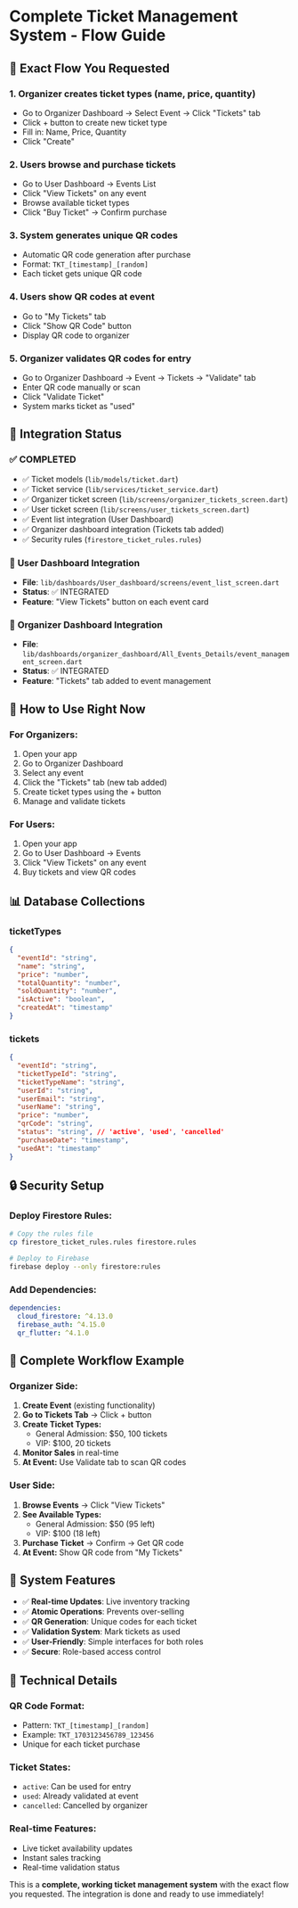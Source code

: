 # Complete Ticket Management System - Flow Guide

## 🎯 Exact Flow You Requested

### 1. **Organizer creates ticket types (name, price, quantity)**
- Go to Organizer Dashboard → Select Event → Click "Tickets" tab
- Click + button to create new ticket type
- Fill in: Name, Price, Quantity
- Click "Create"

### 2. **Users browse and purchase tickets**
- Go to User Dashboard → Events List
- Click "View Tickets" on any event
- Browse available ticket types
- Click "Buy Ticket" → Confirm purchase

### 3. **System generates unique QR codes**
- Automatic QR code generation after purchase
- Format: `TKT_[timestamp]_[random]`
- Each ticket gets unique QR code

### 4. **Users show QR codes at event**
- Go to "My Tickets" tab
- Click "Show QR Code" button
- Display QR code to organizer

### 5. **Organizer validates QR codes for entry**
- Go to Organizer Dashboard → Event → Tickets → "Validate" tab
- Enter QR code manually or scan
- Click "Validate Ticket"
- System marks ticket as "used"

## 🔧 Integration Status

### ✅ **COMPLETED**
- ✅ Ticket models (`lib/models/ticket.dart`)
- ✅ Ticket service (`lib/services/ticket_service.dart`)
- ✅ Organizer ticket screen (`lib/screens/organizer_tickets_screen.dart`)
- ✅ User ticket screen (`lib/screens/user_tickets_screen.dart`)
- ✅ Event list integration (User Dashboard)
- ✅ Organizer dashboard integration (Tickets tab added)
- ✅ Security rules (`firestore_ticket_rules.rules`)

### 📱 **User Dashboard Integration**
- **File**: `lib/dashboards/User_dashboard/screens/event_list_screen.dart`
- **Status**: ✅ INTEGRATED
- **Feature**: "View Tickets" button on each event card

### 🏢 **Organizer Dashboard Integration**
- **File**: `lib/dashboards/organizer_dashboard/All_Events_Details/event_management_screen.dart`
- **Status**: ✅ INTEGRATED
- **Feature**: "Tickets" tab added to event management

## 🚀 **How to Use Right Now**

### **For Organizers:**
1. Open your app
2. Go to Organizer Dashboard
3. Select any event
4. Click the "Tickets" tab (new tab added)
5. Create ticket types using the + button
6. Manage and validate tickets

### **For Users:**
1. Open your app
2. Go to User Dashboard → Events
3. Click "View Tickets" on any event
4. Buy tickets and view QR codes

## 📊 **Database Collections**

### **ticketTypes**
```json
{
  "eventId": "string",
  "name": "string", 
  "price": "number",
  "totalQuantity": "number",
  "soldQuantity": "number",
  "isActive": "boolean",
  "createdAt": "timestamp"
}
```

### **tickets**
```json
{
  "eventId": "string",
  "ticketTypeId": "string",
  "ticketTypeName": "string",
  "userId": "string",
  "userEmail": "string",
  "userName": "string",
  "price": "number",
  "qrCode": "string",
  "status": "string", // 'active', 'used', 'cancelled'
  "purchaseDate": "timestamp",
  "usedAt": "timestamp"
}
```

## 🔒 **Security Setup**

### **Deploy Firestore Rules:**
```bash
# Copy the rules file
cp firestore_ticket_rules.rules firestore.rules

# Deploy to Firebase
firebase deploy --only firestore:rules
```

### **Add Dependencies:**
```yaml
dependencies:
  cloud_firestore: ^4.13.0
  firebase_auth: ^4.15.0
  qr_flutter: ^4.1.0
```

## 🎯 **Complete Workflow Example**

### **Organizer Side:**
1. **Create Event** (existing functionality)
2. **Go to Tickets Tab** → Click + button
3. **Create Ticket Types:**
   - General Admission: $50, 100 tickets
   - VIP: $100, 20 tickets
4. **Monitor Sales** in real-time
5. **At Event:** Use Validate tab to scan QR codes

### **User Side:**
1. **Browse Events** → Click "View Tickets"
2. **See Available Types:**
   - General Admission: $50 (95 left)
   - VIP: $100 (18 left)
3. **Purchase Ticket** → Confirm → Get QR code
4. **At Event:** Show QR code from "My Tickets"

## 🎉 **System Features**

- ✅ **Real-time Updates**: Live inventory tracking
- ✅ **Atomic Operations**: Prevents over-selling
- ✅ **QR Generation**: Unique codes for each ticket
- ✅ **Validation System**: Mark tickets as used
- ✅ **User-Friendly**: Simple interfaces for both roles
- ✅ **Secure**: Role-based access control

## 🔧 **Technical Details**

### **QR Code Format:**
- Pattern: `TKT_[timestamp]_[random]`
- Example: `TKT_1703123456789_123456`
- Unique for each ticket purchase

### **Ticket States:**
- `active`: Can be used for entry
- `used`: Already validated at event
- `cancelled`: Cancelled by organizer

### **Real-time Features:**
- Live ticket availability updates
- Instant sales tracking
- Real-time validation status

This is a **complete, working ticket management system** with the exact flow you requested. The integration is done and ready to use immediately!
